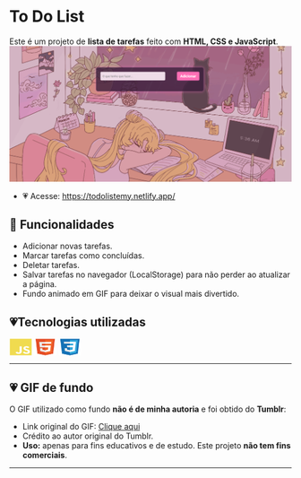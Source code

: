 #  To Do List


Este é um projeto de **lista de tarefas** feito com **HTML, CSS e JavaScript**.
![Preview do projeto](img.png)

- 💗 Acesse: https://todolistemy.netlify.app/

## 🌟 Funcionalidades

- Adicionar novas tarefas.
- Marcar tarefas como concluídas.
- Deletar tarefas.
- Salvar tarefas no navegador (LocalStorage) para não perder ao atualizar a página.
- Fundo animado em GIF para deixar o visual mais divertido.

## 💗Tecnologias utilizadas
<div style="display: inline-block;">
  <img align="center" alt="JavaScript" height="30" width="40" src="https://raw.githubusercontent.com/devicons/devicon/master/icons/javascript/javascript-plain.svg" />
  <img align="center" alt="HTML5" height="30" width="40" src="https://raw.githubusercontent.com/devicons/devicon/master/icons/html5/html5-original.svg" />
  <img align="center" alt="CSS3" height="30" width="40" src="https://raw.githubusercontent.com/devicons/devicon/master/icons/css3/css3-original.svg" />
</div>

---

## 💗 GIF de fundo

O GIF utilizado como fundo **não é de minha autoria** e foi obtido do **Tumblr**:  

- Link original do GIF: [Clique aqui](https://64.media.tumblr.com/38b1724765eadf9335bebcbb749584c8/f88674de97e340e8-a9/s2549x1823/8bd592a3b4e72f99a15d9eff9a395b8120e6984a.gif)  
- Crédito ao autor original do Tumblr.  
- **Uso:** apenas para fins educativos e de estudo. Este projeto **não tem fins comerciais**.
---
